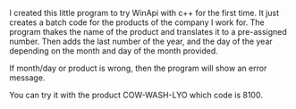 I created this little program to try WinApi with c++ for the first time.
It just creates a batch code for the products of the company I work for.
The program thakes the name of the product and translates it to a pre-assigned number. Then adds the last number of the year, and the day of the year
depending on the month and day of the month provided. 

If month/day or product is wrong, then the program will show an error message.

You can try it with the product COW-WASH-LYO which code is 8100.
